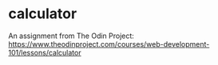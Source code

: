# calculator
An assignment from The Odin Project: https://www.theodinproject.com/courses/web-development-101/lessons/calculator